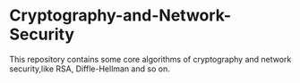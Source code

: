 # Cryptography-and-Network-Security
This repository contains some core algorithms of cryptography and network security,like RSA, Diffle-Hellman and so on.

